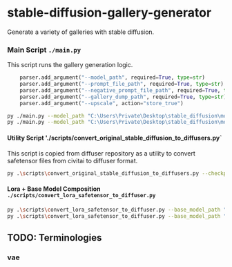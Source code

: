 # stable-diffusion-gallery-generator

Generate a variety of galleries with stable diffusion.

### Main Script `./main.py`

This script runs the gallery generation logic.

```python
    parser.add_argument("--model_path", required=True, type=str)
    parser.add_argument("--prompt_file_path", required=True, type=str)
    parser.add_argument("--negative_prompt_file_path", required=True, type=str)
    parser.add_argument("--gallery_dump_path", required=True, type=str)
    parser.add_argument("--upscale", action="store_true")
```

```bash
py ./main.py --model_path "C:\Users\Private\Desktop\stable_diffusion\models\basemodel\p" --prompt_file_path ".\config_private\prompt.txt" --negative_prompt_file_path ".\config_private\negative_prompt.txt" --gallery_dump_path "C:\Users\Private\Desktop\fh\gallery"
py ./main.py --model_path "C:\Users\Private\Desktop\stable_diffusion\models\composed\a_ct2" --prompt_file_path ".\config_private\prompt.txt" --negative_prompt_file_path ".\config_private\negative_prompt.txt" --gallery_dump_path "C:\Users\Private\Desktop\fh\gallery"
```

#### Utility Script './scripts/convert_original_stable_diffusion_to_diffusers.py`

This script is copied from diffuser repository as a utility to convert safetensor files from civitai to diffuser format.

```bash
py .\scripts\convert_original_stable_diffusion_to_diffusers.py --checkpoint_path "C:\Users\Private\Desktop\stable_diffusion\models\basemodel\c.safetensors" --dump_path "C:\Users\Private\Desktop\stable_diffusion\models\basemodel\c" --from_safetensors
```

#### Lora + Base Model Composition `./scripts/convert_lora_safetensor_to_diffuser.py`

```bash
py .\scripts\convert_lora_safetensor_to_diffuser.py --base_model_path "C:\Users\Private\Desktop\stable_diffusion\models\basemodel\h" --checkpoint_path "C:\Users\Private\Desktop\stable_diffusion\models\loras\ct_lora.safetensors" --alpha 0.2 --dump_path "C:\Users\Private\Desktop\stable_diffusion\models\composed\h_ct2"
py .\scripts\convert_lora_safetensor_to_diffuser.py --base_model_path "C:\Users\Private\Desktop\stable_diffusion\models\basemodel\p" --checkpoint_path "C:\Users\Private\Desktop\stable_diffusion\models\loras\ip_lora.safetensors" --alpha 0.7 --dump_path "C:\Users\Private\Desktop\stable_diffusion\models\composed\p_ip"
```

## TODO: Terminologies

### vae

